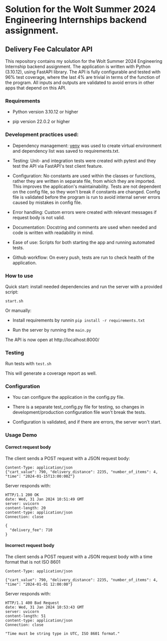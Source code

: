 # Solution for the Wolt Summer 2024 Engineering Internships backend assignment.

## Delivery Fee Calculator API

This repository contains my solution for the Wolt Summer 2024 Engineering Internship backend assignment. The application is written with Python (3.10.12), using FastAPI library. The API is fully configurable and tested with 96% test coverage, where the last 4% are trivial in terms of the function of the program. All inputs and outputs are validated to avoid errors in other apps that depend on this API.

### Requirements

- Python version 3.10.12 or higher

- pip version 22.0.2 or higher

### Development practices used:

- Dependency management: [venv](https://docs.python.org/3/library/venv.html) was used to create virtual environment and dependency list was saved to requirements.txt.

- Testing: Unit- and integration tests were created with pytest and they test the API via FastAPI's test client feature.

- Configuration: No constants are used within the classes or functions, rather they are written in separate file, from which they are imported. This improves the application's maintainability. Tests are not dependent on the config file, so they won't break if constants are changed. Config file is validated before the program is run to avoid internal server errors caused by mistakes in config file.

- Error handling: Custom errors were created with relevant messages if request body is not valid.

- Documentation: Docstring and comments are used when needed and code is written with readability in mind.

- Ease of use: Scripts for both starting the app and running automated tests.

- Github workflow: On every push, tests are run to check health of the application.

### How to use

Quick start: install needed dependencies and run the server with a provided script: 

```start.sh```

Or manually:

- Install requirements by runnin ```pip install -r requirements.txt```

- Run the server by running the ```main.py```

The API is now open at http://localhost:8000/

### Testing

Run tests with ```test.sh```

This will generate a coverage report as well.

### Configuration

- You can configure the application in the config.py file.

- There is a separate test_config.py file for testing, so changes in development/production configuration file won't break the tests.

- Configuration is validated, and if there are errors, the server won't start.

### Usage Demo
#### Correct request body
The client sends a POST request with a JSON request body: 

```
Content-Type: application/json
{"cart_value": 790, "delivery_distance": 2235, "number_of_items": 4, "time": "2024-01-15T13:00:00Z"}
```

Server responds with:
```
HTTP/1.1 200 OK
date: Wed, 31 Jan 2024 10:51:49 GMT
server: uvicorn
content-length: 20
content-type: application/json
Connection: close

{
  "delivery_fee": 710
}
```
#### Incorrect request body
The client sends a POST request with a JSON request body with a time format that is not ISO 8601
```
Content-Type: application/json

{"cart_value": 790, "delivery_distance": 2235, "number_of_items": 4, "time": "2024-01-01 12:00:00"}
```
Server responds with:
```
HTTP/1.1 400 Bad Request
date: Wed, 31 Jan 2024 10:53:43 GMT
server: uvicorn
content-length: 51
content-type: application/json
Connection: close

"Time must be string type in UTC, ISO 8601 format."
```